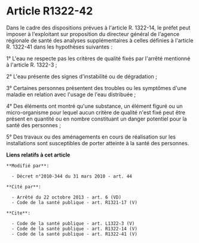 # Article R1322-42

Dans le cadre des dispositions prévues à l'article R. 1322-14, le préfet peut imposer à l'exploitant sur proposition du
directeur général de l'agence régionale de santé des analyses supplémentaires à celles définies à l'article R. 1322-41 dans
les hypothèses suivantes : 

1° L'eau ne respecte pas les critères de qualité fixés par l'arrêté mentionné à l'article R. 1322-3 ; 

2° L'eau présente des signes d'instabilité ou de dégradation ; 

3° Certaines personnes présentent des troubles ou les symptômes d'une maladie en relation avec l'usage de l'eau distribuée ; 

4° Des éléments ont montré qu'une substance, un élément figuré ou un micro-organisme pour lequel aucun critère de qualité
n'est fixé peut être présent en quantité ou en nombre constituant un danger potentiel pour la santé des personnes ; 

5° Des travaux ou des aménagements en cours de réalisation sur les installations sont susceptibles de porter atteinte à la
santé des personnes.

**Liens relatifs à cet article**

	**Modifié par**:

	  - Décret n°2010-344 du 31 mars 2010 - art. 44

	**Cité par**:

	  - Arrêté du 22 octobre 2013 - art. 6 (VD)
	  - Code de la santé publique - art. R1321-17 (V)

	**Cite**:

	  - Code de la santé publique - art. L1322-3 (V)
	  - Code de la santé publique - art. R1322-14 (V)
	  - Code de la santé publique - art. R1322-41 (V)
